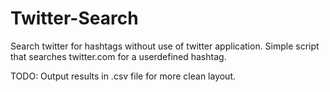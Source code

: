 Twitter-Search
==============

Search twitter for hashtags without use of twitter application.
Simple script that searches twitter.com for a userdefined hashtag. 

TODO:
Output results in .csv file for more clean layout.
